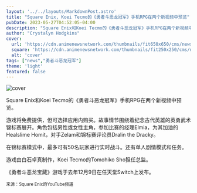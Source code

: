 ```yaml
---
layout: '../../layouts/MarkdownPost.astro'
title: "Square Enix, Koei Tecmo的《勇者斗恶龙冠军》手机RPG在两个新视频中预览"
pubDate: 2023-05-27T04:52:05-04:00
description: "Square Enix和Koei Tecmo的《勇者斗恶龙冠军》手机RPG在两个新视频中预览。"
author: "Crystalyn Hodgkins"
cover:
  url: 'https://cdn.animenewsnetwork.com/thumbnails/fit650x650/cms/news/198510/dragonquestchampions.jpg'
  square: 'https://cdn.animenewsnetwork.com/thumbnails/fit250x250/cms/news/198510/dragonquestchampions.jpg'
  alt: 'cover'
tags: ["news","勇者斗恶龙冠军"]
theme: 'light'
featured: false
---
```


![cover](https://cdn.animenewsnetwork.com/thumbnails/fit650x650/cms/news/198510/dragonquestchampions.jpg)

Square Enix和Koei Tecmo的《勇者斗恶龙冠军》手机RPG在两个新视频中预览。

游戏将免费提供，但可选择应用内购买。故事情节围绕着纪念古代英雄的英勇武术锦标赛展开。角色包括男性或女性主角，参加比赛的经理Elmia，为其加油的Healslime Homit，对手Zelam和锦标赛评论员Dralin the Dracky。

在锦标赛模式中，最多可有50名玩家进行实时战斗。还有单人剧情模式和任务。

游戏由白石卓真制作，Koei Tecmo的Tomohiko Shо̄担任总监。

《勇者斗恶龙宝藏》游戏于去年12月9日在任天堂Switch上发布。

<small>来源：Square Enix的YouTube频道</small>